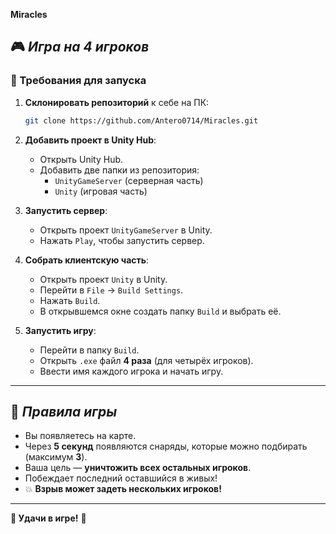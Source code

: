 **Miracles**

## 🎮 *Игра на 4 игроков*

### 🔧 Требования для запуска

1. **Склонировать репозиторий** к себе на ПК:
   ```sh
   git clone https://github.com/Antero0714/Miracles.git
   ```

2. **Добавить проект в Unity Hub**:
   - Открыть Unity Hub.
   - Добавить две папки из репозитория:
     - `UnityGameServer` (серверная часть)
     - `Unity` (игровая часть)

3. **Запустить сервер**:
   - Открыть проект `UnityGameServer` в Unity.
   - Нажать `Play`, чтобы запустить сервер.

4. **Собрать клиентскую часть**:
   - Открыть проект `Unity` в Unity.
   - Перейти в `File` → `Build Settings`.
   - Нажать `Build`.
   - В открывшемся окне создать папку `Build` и выбрать её.

5. **Запустить игру**:
   - Перейти в папку `Build`.
   - Открыть `.exe` файл **4 раза** (для четырёх игроков).
   - Ввести имя каждого игрока и начать игру.

---

## 📝 *Правила игры*

- Вы появляетесь на карте.
- Через **5 секунд** появляются снаряды, которые можно подбирать (максимум **3**).
- Ваша цель — **уничтожить всех остальных игроков**.
- Побеждает последний оставшийся в живых!
- 💥 **Взрыв может задеть нескольких игроков!**

---

**🎯 Удачи в игре!** 🚀

